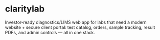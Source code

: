 # claritylab
Investor-ready diagnostics/LIMS web app for labs that need a modern website + secure client portal: test catalog, orders, sample tracking, result PDFs, and admin controls — all in one stack.
